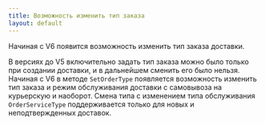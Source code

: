 ```yaml
---
title: Возможность изменить тип заказа
layout: default
---
```

Начиная с V6 появится возможность изменить тип заказа доставки.

В версиях до V5 включительно задать тип заказа можно было только при создании доставки, и в дальнейшем сменить его было нельзя. Начиная с V6 в методе `SetOrderType` появляется возможность изменить тип заказа и режим обслуживания доставки с самовывоза на курьерскую и наоборот. Смена типа с изменением типа обслуживания `OrderServiceType` поддерживается только для новых и неподтвержденных доставок.